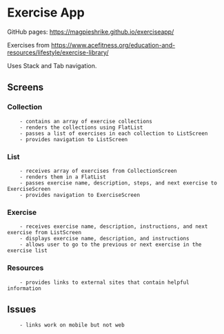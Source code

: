 # Exercise App
GitHub pages: https://magpieshrike.github.io/exerciseapp/

Exercises from https://www.acefitness.org/education-and-resources/lifestyle/exercise-library/

Uses Stack and Tab navigation.

## Screens
### Collection
        - contains an array of exercise collections
        - renders the collections using FlatList
        - passes a list of exercises in each collection to ListScreen
        - provides navigation to ListScreen

### List
        - receives array of exercises from CollectionScreen
        - renders them in a FlatList
        - passes exercise name, description, steps, and next exercise to ExerciseScreen
        - provides navigation to ExerciseScreen

### Exercise
        - receives exercise name, description, instructions, and next exercise from ListScreen
        - displays exercise name, description, and instructions
        - allows user to go to the previous or next exercise in the exercise list

### Resources
        - provides links to external sites that contain helpful information

## Issues
        - links work on mobile but not web
